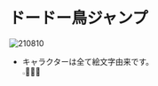 # ドードー鳥ジャンプ
![210810](https://user-images.githubusercontent.com/67646107/128824054-290f1f10-36e8-4ae4-bc63-363ac00eda45.png)
- キャラクターは全て絵文字由来です。<br>
<img src=image/tori.pmg alt="ドードーどり" width= 1%/>🗿🍄🌵
